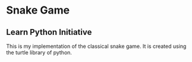 # Snake Game
## Learn Python Initiative
This is my implementation of the classical snake game. It is created using the 
turtle library of python.


